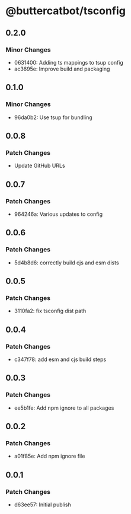 # @buttercatbot/tsconfig

## 0.2.0

### Minor Changes

- 0631400: Adding ts mappings to tsup config
- ac3695e: Improve build and packaging

## 0.1.0

### Minor Changes

- 96da0b2: Use tsup for bundling

## 0.0.8

### Patch Changes

- Update GitHub URLs

## 0.0.7

### Patch Changes

- 964246a: Various updates to config

## 0.0.6

### Patch Changes

- 5d4b8d6: correctly build cjs and esm dists

## 0.0.5

### Patch Changes

- 3110fa2: fix tsconfig dist path

## 0.0.4

### Patch Changes

- c347f78: add esm and cjs build steps

## 0.0.3

### Patch Changes

- ee5b1fe: Add npm ignore to all packages

## 0.0.2

### Patch Changes

- a01f85e: Add npm ignore file

## 0.0.1

### Patch Changes

- d63ee57: Initial publish
